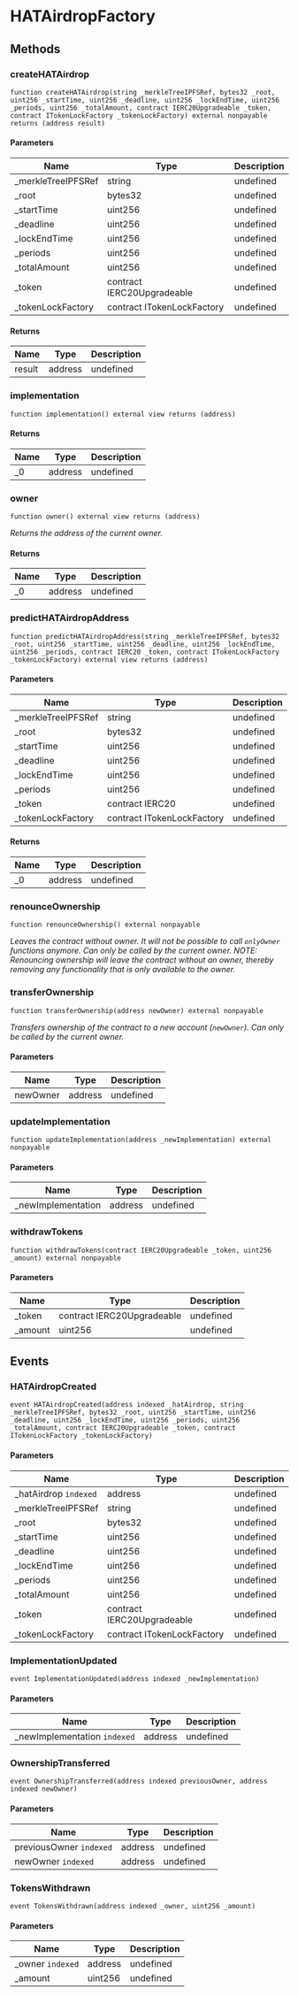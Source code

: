 # HATAirdropFactory









## Methods

### createHATAirdrop

```solidity
function createHATAirdrop(string _merkleTreeIPFSRef, bytes32 _root, uint256 _startTime, uint256 _deadline, uint256 _lockEndTime, uint256 _periods, uint256 _totalAmount, contract IERC20Upgradeable _token, contract ITokenLockFactory _tokenLockFactory) external nonpayable returns (address result)
```





#### Parameters

| Name | Type | Description |
|---|---|---|
| _merkleTreeIPFSRef | string | undefined |
| _root | bytes32 | undefined |
| _startTime | uint256 | undefined |
| _deadline | uint256 | undefined |
| _lockEndTime | uint256 | undefined |
| _periods | uint256 | undefined |
| _totalAmount | uint256 | undefined |
| _token | contract IERC20Upgradeable | undefined |
| _tokenLockFactory | contract ITokenLockFactory | undefined |

#### Returns

| Name | Type | Description |
|---|---|---|
| result | address | undefined |

### implementation

```solidity
function implementation() external view returns (address)
```






#### Returns

| Name | Type | Description |
|---|---|---|
| _0 | address | undefined |

### owner

```solidity
function owner() external view returns (address)
```



*Returns the address of the current owner.*


#### Returns

| Name | Type | Description |
|---|---|---|
| _0 | address | undefined |

### predictHATAirdropAddress

```solidity
function predictHATAirdropAddress(string _merkleTreeIPFSRef, bytes32 _root, uint256 _startTime, uint256 _deadline, uint256 _lockEndTime, uint256 _periods, contract IERC20 _token, contract ITokenLockFactory _tokenLockFactory) external view returns (address)
```





#### Parameters

| Name | Type | Description |
|---|---|---|
| _merkleTreeIPFSRef | string | undefined |
| _root | bytes32 | undefined |
| _startTime | uint256 | undefined |
| _deadline | uint256 | undefined |
| _lockEndTime | uint256 | undefined |
| _periods | uint256 | undefined |
| _token | contract IERC20 | undefined |
| _tokenLockFactory | contract ITokenLockFactory | undefined |

#### Returns

| Name | Type | Description |
|---|---|---|
| _0 | address | undefined |

### renounceOwnership

```solidity
function renounceOwnership() external nonpayable
```



*Leaves the contract without owner. It will not be possible to call `onlyOwner` functions anymore. Can only be called by the current owner. NOTE: Renouncing ownership will leave the contract without an owner, thereby removing any functionality that is only available to the owner.*


### transferOwnership

```solidity
function transferOwnership(address newOwner) external nonpayable
```



*Transfers ownership of the contract to a new account (`newOwner`). Can only be called by the current owner.*

#### Parameters

| Name | Type | Description |
|---|---|---|
| newOwner | address | undefined |

### updateImplementation

```solidity
function updateImplementation(address _newImplementation) external nonpayable
```





#### Parameters

| Name | Type | Description |
|---|---|---|
| _newImplementation | address | undefined |

### withdrawTokens

```solidity
function withdrawTokens(contract IERC20Upgradeable _token, uint256 _amount) external nonpayable
```





#### Parameters

| Name | Type | Description |
|---|---|---|
| _token | contract IERC20Upgradeable | undefined |
| _amount | uint256 | undefined |



## Events

### HATAirdropCreated

```solidity
event HATAirdropCreated(address indexed _hatAirdrop, string _merkleTreeIPFSRef, bytes32 _root, uint256 _startTime, uint256 _deadline, uint256 _lockEndTime, uint256 _periods, uint256 _totalAmount, contract IERC20Upgradeable _token, contract ITokenLockFactory _tokenLockFactory)
```





#### Parameters

| Name | Type | Description |
|---|---|---|
| _hatAirdrop `indexed` | address | undefined |
| _merkleTreeIPFSRef  | string | undefined |
| _root  | bytes32 | undefined |
| _startTime  | uint256 | undefined |
| _deadline  | uint256 | undefined |
| _lockEndTime  | uint256 | undefined |
| _periods  | uint256 | undefined |
| _totalAmount  | uint256 | undefined |
| _token  | contract IERC20Upgradeable | undefined |
| _tokenLockFactory  | contract ITokenLockFactory | undefined |

### ImplementationUpdated

```solidity
event ImplementationUpdated(address indexed _newImplementation)
```





#### Parameters

| Name | Type | Description |
|---|---|---|
| _newImplementation `indexed` | address | undefined |

### OwnershipTransferred

```solidity
event OwnershipTransferred(address indexed previousOwner, address indexed newOwner)
```





#### Parameters

| Name | Type | Description |
|---|---|---|
| previousOwner `indexed` | address | undefined |
| newOwner `indexed` | address | undefined |

### TokensWithdrawn

```solidity
event TokensWithdrawn(address indexed _owner, uint256 _amount)
```





#### Parameters

| Name | Type | Description |
|---|---|---|
| _owner `indexed` | address | undefined |
| _amount  | uint256 | undefined |




